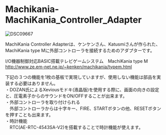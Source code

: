 # Machikania-MachiKania_Controller_Adapter
![DSC09667](https://github.com/kosaku-damashii/Machikania-MachiKania_Controller_Adapter/assets/62051355/bb6466e1-f492-436c-9bc5-74971ce5a681)

MachiKania Controller Adapterは、ケンケンさん、Katusmiさんが作られた、MachiKania type Mに外部コントローラを接続するためのアダプターです。<BR>

I/O機器制御対応BASIC搭載テレビゲームシステム　MachiKania type M<BR>
http://www.ze.em-net.ne.jp/~kenken/machikania/typem.html<BR>

下記の３つの機能を1枚の基板で実現していますが、使用しない機能は部品を実装する必要はありません。<BR>
・DOZAN氏によるXeviousモドキ(液晶版)を使用する際に、画面の向きの設定と、圧電素子からのサウンドをON/OFFすることが出来ます。<BR>
・外部コントローラを取り付けられる<BR>
　外部コントローラからは十字キー、FIRE、STARTボタンの他、RESETボタンを押すことも出来ます。<BR>
・時計機能<BR>
　RTC(AE-RTC-4543SA-V2)を搭載することで時計機能が使えます。<BR>
